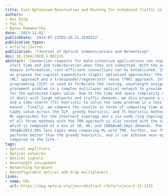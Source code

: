```yaml
---
title: Cost-Optimized Reservation and Routing for Scheduled Traffic in Optical Networks
authors:
- Hui Ding
- Pan Yi
- Byrav Ramamurthy
date: '2013-11-01'
publishDate: '2024-07-21T02:26:11.328632Z'
publication_types:
- article-journal
publication: '*Journal of Optical Communications and Networking*'
doi: 10.1364/JOCN.5.001215
abstract: 'Connection requests for data-intensive applications can require a specific
  start time and end time/duration when they are submitted. With the additional time
  domain information, cost-efficient connections can be established. In this paper,
  we propose two capital expenditure (CapEx) optimized approaches: the multilayer
  (ML) approach and a transponder/regenerator reuse (TRR) approach. Integer linear
  programming (ILP) is used to formulate the routing, wavelength assignment, and regenerator/multiplexer
  placement problem in a complex multilayer optical network to provide lower bounds
  for the optimized CapEx value. Due to the time and space complexity of ILP when
  it deals with large networks and traffic demands, we also propose a greedy heuristic
  and a tabu-search (TS) heuristic to solve the same problem in a less time- and resource-consuming
  manner. Finally, we compare the results in terms of computing time and optimized
  CapEx value across the ILP, greedy heuristic, and TS heuristic methods with the
  ML approaches for the Internet2 topology and a six-node ring topology. The performance
  of all three methods with the TRR approach is also tested with the same input traffic,
  which is composed of a mix of 10, 40, and 100&#xA0;Gbps demands. The results show
  30%&#x2013;40% less CapEx when comparing ML with TRR. Further, our TS heuristic
  performs better than the greedy heuristic, and it can achieve near-optimal results
  compared to the ILPs.'
tags:
- Optical amplifiers
- Optical networks
- Optical signals
- Wavelength assignment
- Networking hardware
- Reconfigurable optical add drop multiplexers
links:
- name: URL
  url: https://opg.optica.org/jocn/abstract.cfm?uri=jocn-5-11-1215
---
```

